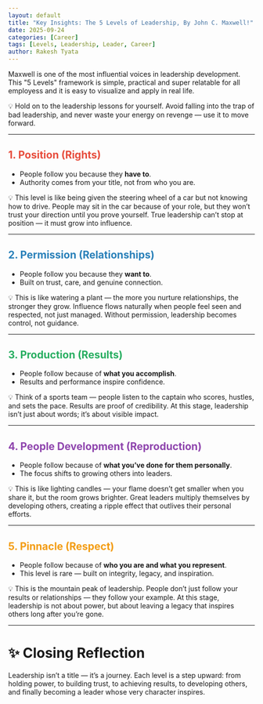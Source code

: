 ```yaml
---
layout: default
title: "Key Insights: The 5 Levels of Leadership, By John C. Maxwell!"
date: 2025-09-24
categories: [Career]
tags: [Levels, Leadership, Leader, Career]
author: Rakesh Tyata
---
```


Maxwell is one of the most influential voices in leadership development. This "5 Levels" framework is simple, practical and super relatable for all employess and it is easy to visualize and apply in real life.

💡 Hold on to the leadership lessons for yourself. Avoid falling into the trap of bad leadership, and never waste your energy on revenge — use it to move forward.

---

## <span style="color:#E74C3C">1. Position (Rights)</span>

- People follow you because they **have to**.
- Authority comes from your title, not from who you are.

💡 This level is like being given the steering wheel of a car but not knowing how to drive. People may sit in the car because of your role, but they won’t trust your direction until you prove yourself. True leadership can’t stop at position — it must grow into influence.

---

## <span style="color:#2980B9">2. Permission (Relationships)</span>

- People follow you because they **want to**.
- Built on trust, care, and genuine connection.

💡 This is like watering a plant — the more you nurture relationships, the stronger they grow. Influence flows naturally when people feel seen and respected, not just managed. Without permission, leadership becomes control, not guidance.

---

## <span style="color:#27AE60">3. Production (Results)</span>

- People follow because of **what you accomplish**.
- Results and performance inspire confidence.

💡 Think of a sports team — people listen to the captain who scores, hustles, and sets the pace. Results are proof of credibility. At this stage, leadership isn’t just about words; it’s about visible impact.

---

## <span style="color:#8E44AD">4. People Development (Reproduction)</span>

- People follow because of **what you’ve done for them personally**.
- The focus shifts to growing others into leaders.

💡 This is like lighting candles — your flame doesn’t get smaller when you share it, but the room grows brighter. Great leaders multiply themselves by developing others, creating a ripple effect that outlives their personal efforts.

---

## <span style="color:#F39C12">5. Pinnacle (Respect)</span>

- People follow because of **who you are and what you represent**.
- This level is rare — built on integrity, legacy, and inspiration.

💡 This is the mountain peak of leadership. People don’t just follow your results or relationships — they follow your example. At this stage, leadership is not about power, but about leaving a legacy that inspires others long after you’re gone.

---

# ✨ Closing Reflection

Leadership isn’t a title — it’s a journey. Each level is a step upward: from holding power, to building trust, to achieving results, to developing others, and finally becoming a leader whose very character inspires.
